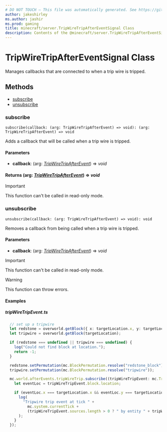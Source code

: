 ```yaml
---
# DO NOT TOUCH — This file was automatically generated. See https://github.com/mojang/minecraftapidocsgenerator to modify descriptions, examples, etc.
author: jakeshirley
ms.author: jashir
ms.prod: gaming
title: minecraft/server.TripWireTripAfterEventSignal Class
description: Contents of the @minecraft/server.TripWireTripAfterEventSignal class.
---
```

# TripWireTripAfterEventSignal Class

Manages callbacks that are connected to when a trip wire is tripped.

## Methods
- [subscribe](#subscribe)
- [unsubscribe](#unsubscribe)

### **subscribe**
`
subscribe(callback: (arg: TripWireTripAfterEvent) => void): (arg: TripWireTripAfterEvent) => void
`

Adds a callback that will be called when a trip wire is tripped.

#### **Parameters**
- **callback**: (arg: [*TripWireTripAfterEvent*](TripWireTripAfterEvent.md)) => *void*

#### **Returns** (arg: [*TripWireTripAfterEvent*](TripWireTripAfterEvent.md)) => *void*

> [!IMPORTANT]
> This function can't be called in read-only mode.

### **unsubscribe**
`
unsubscribe(callback: (arg: TripWireTripAfterEvent) => void): void
`

Removes a callback from being called when a trip wire is tripped.

#### **Parameters**
- **callback**: (arg: [*TripWireTripAfterEvent*](TripWireTripAfterEvent.md)) => *void*

> [!IMPORTANT]
> This function can't be called in read-only mode.

> [!WARNING]
> This function can throw errors.

#### Examples
##### ***tripWireTripEvent.ts***
```typescript
  // set up a tripwire
  let redstone = overworld.getBlock({ x: targetLocation.x, y: targetLocation.y - 1, z: targetLocation.z });
  let tripwire = overworld.getBlock(targetLocation);

  if (redstone === undefined || tripwire === undefined) {
    log("Could not find block at location.");
    return -1;
  }

  redstone.setPermutation(mc.BlockPermutation.resolve("redstone_block"));
  tripwire.setPermutation(mc.BlockPermutation.resolve("tripwire"));

  mc.world.afterEvents.tripWireTrip.subscribe((tripWireTripEvent: mc.TripWireTripAfterEvent) => {
    let eventLoc = tripWireTripEvent.block.location;

    if (eventLoc.x === targetLocation.x && eventLoc.y === targetLocation.y && eventLoc.z === targetLocation.z) {
      log(
        "Tripwire trip event at tick " +
          mc.system.currentTick +
          (tripWireTripEvent.sources.length > 0 ? " by entity " + tripWireTripEvent.sources[0].id : "")
      );
    }
  });
```
